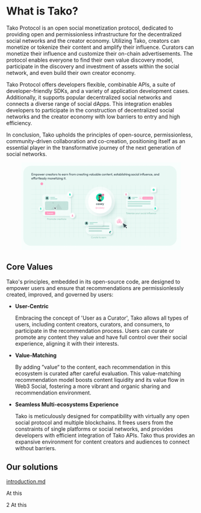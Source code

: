 # What is Tako?

Tako Protocol is an open social monetization protocol, dedicated to providing open and permissionless infrastructure for the decentralized social networks and the creator economy. Utilizing Tako, creators can monetize or tokenize their content and amplify their influence. Curators can monetize their influence and customize their on-chain advertisements. The protocol enables everyone to find their own value discovery model, participate in the discovery and investment of assets within the social network, and even build their own creator economy.

Tako Protocol offers developers flexible, combinable APIs, a suite of developer-friendly SDKs, and a variety of application development cases. Additionally, it supports popular decentralized social networks and connects a diverse range of social dApps. This integration enables developers to participate in the construction of decentralized social networks and the creator economy with low barriers to entry and high efficiency.

In conclusion, Tako upholds the principles of open-source, permissionless, community-driven collaboration and co-creation, positioning itself as an essential player in the transformative journey of the next generation of social networks.

<figure><img src=".gitbook/assets/whatistako (1).png" alt=""><figcaption></figcaption></figure>

## Core Values

Tako's principles, embedded in its open-source code, are designed to empower users and ensure that recommendations are permissionlessly created, improved, and governed by users:

*   **User-Centric**

    Embracing the concept of 'User as a Curator', Tako allows all types of users, including content creators, curators, and consumers, to participate in the recommendation process. Users can curate or promote any content they value and have full control over their social experience, aligning it with their interests.
*   **Value-Matching**

    By adding ”value“ to the content, each recommendation in this ecosystem is curated after careful evaluation. This value-matching recommendation model boosts content liquidity and its value flow in Web3 Social, fostering a more vibrant and organic sharing and recommendation environment.
*   **Seamless Multi-ecosystems Experience**

    Tako is meticulously designed for compatibility with virtually any open social protocol and multiple blockchains. It frees users from the constraints of single platforms or social networks, and provides developers with efficient integration of Tako APIs. Tako thus provides an expansive environment for content creators and audiences to connect without barriers.

## **Our solutions**

[introduction.md](integration/introduction.md)

At this

2 At this
